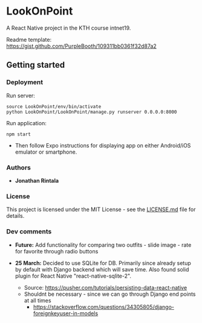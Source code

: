 # LookOnPoint
A React Native project in the KTH course intnet19.

Readme template: https://gist.github.com/PurpleBooth/109311bb0361f32d87a2

## Getting started

### Deployment

Run server:

```
source LookOnPoint/env/bin/activate
python LookOnPoint/LookOnPoint/manage.py runserver 0.0.0.0:8000
```

Run application:

```
npm start
```

- Then follow Expo instructions for displaying app on either Android/iOS emulator or smartphone.

### Authors

- **Jonathan Rintala**

### License

This project is licensed under the MIT License - see the [LICENSE.md](https://gist.github.com/PurpleBooth/LICENSE.md) file for details.

### Dev comments

- **Future:** Add functionality for comparing two outfits - slide image - rate for favorite through radio buttons

- **25 March:** Decided to use SQLite for DB. Primarily since already setup by default with Django backend which will save time. Also found solid plugin for React Native "react-native-sqlite-2".
  - Source: https://pusher.com/tutorials/persisting-data-react-native
  - Shouldnt be necessary - since we can go through Django end points at all times
    - https://stackoverflow.com/questions/34305805/django-foreignkeyuser-in-models